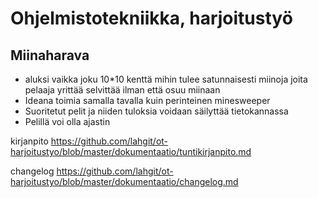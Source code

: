 # Ohjelmistotekniikka, harjoitustyö

## Miinaharava
* aluksi vaikka joku 10*10 kenttä mihin tulee satunnaisesti miinoja joita pelaaja yrittää selvittää ilman että osuu miinaan
* Ideana toimia samalla tavalla kuin perinteinen minesweeper
* Suoritetut pelit ja niiden tuloksia voidaan säilyttää tietokannassa
* Pelillä voi olla ajastin



kirjanpito
https://github.com/lahgit/ot-harjoitustyo/blob/master/dokumentaatio/tuntikirjanpito.md



changelog
https://github.com/lahgit/ot-harjoitustyo/blob/master/dokumentaatio/changelog.md
